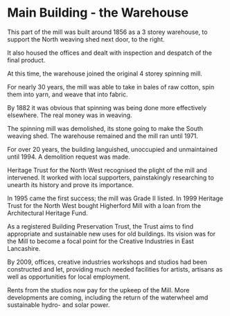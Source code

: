 # Main Building - the Warehouse

This part of the mill was built around 1856 as a 3 storey warehouse, to support the North weaving shed next door, to the right.

It also housed the offices and dealt with inspection and despatch of the final product.

At this time, the warehouse joined the original 4 storey spinning mill. 

For nearly 30 years, the mill was able to take in bales of raw cotton, spin them into yarn, and weave that into fabric.

By 1882 it was obvious that spinning was being done more effectively elsewhere. The real money was in weaving. 

The spinning mill was demolished, its stone going to make the South weaving shed. The warehouse remained and the mill ran until 1971.

For over 20 years, the building languished, unoccupied and unmaintained until 1994. A demolition request was made.

Heritage Trust for the North West recognised the plight of the mill and intervened. It worked with local supporters, painstakingly researching to unearth its history and prove its importance.

In 1995 came the first success; the mill was Grade II listed. In 1999 Heritage Trust for the North West bought Higherford Mill with a loan from the Architectural Heritage Fund.

As a registered Building Preservation Trust, the Trust aims to find appropriate and sustainable new uses for old buildings. Its vision was for the Mill to become a focal point for the Creative Industries in East Lancashire. 

By 2009, offices, creative industries workshops and studios had been constructed and let, providing much needed facilities for artists, artisans as well as opportunities for local employment. 

Rents from the studios now pay for the upkeep of the Mill. More developments are coming, including the return of the waterwheel amd sustainable hydro- and solar power. 

